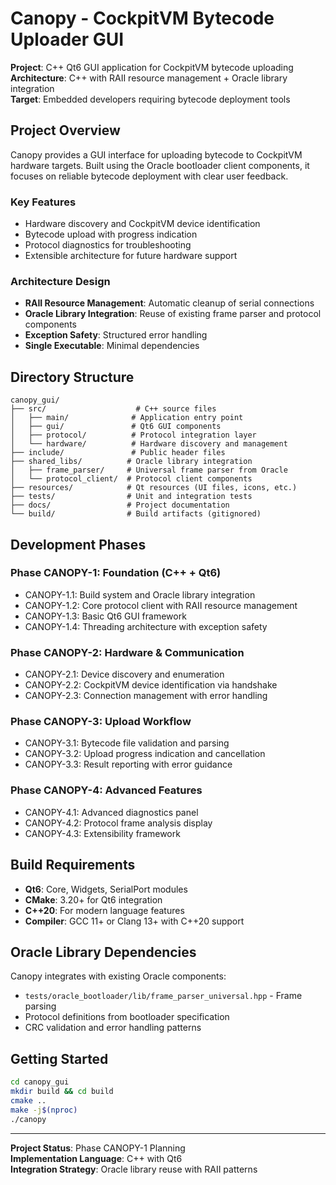 # Canopy - CockpitVM Bytecode Uploader GUI

**Project**: C++ Qt6 GUI application for CockpitVM bytecode uploading  
**Architecture**: C++ with RAII resource management + Oracle library integration  
**Target**: Embedded developers requiring bytecode deployment tools

## Project Overview

Canopy provides a GUI interface for uploading bytecode to CockpitVM hardware targets. Built using the Oracle bootloader client components, it focuses on reliable bytecode deployment with clear user feedback.

### Key Features
- Hardware discovery and CockpitVM device identification
- Bytecode upload with progress indication
- Protocol diagnostics for troubleshooting
- Extensible architecture for future hardware support

### Architecture Design
- **RAII Resource Management**: Automatic cleanup of serial connections
- **Oracle Library Integration**: Reuse of existing frame parser and protocol components
- **Exception Safety**: Structured error handling
- **Single Executable**: Minimal dependencies

## Directory Structure

```
canopy_gui/
├── src/                    # C++ source files
│   ├── main/              # Application entry point
│   ├── gui/               # Qt6 GUI components  
│   ├── protocol/          # Protocol integration layer
│   └── hardware/          # Hardware discovery and management
├── include/               # Public header files
├── shared_libs/          # Oracle library integration
│   ├── frame_parser/     # Universal frame parser from Oracle
│   └── protocol_client/  # Protocol client components
├── resources/            # Qt resources (UI files, icons, etc.)
├── tests/                # Unit and integration tests
├── docs/                 # Project documentation
└── build/                # Build artifacts (gitignored)
```

## Development Phases

### Phase CANOPY-1: Foundation (C++ + Qt6)
- CANOPY-1.1: Build system and Oracle library integration
- CANOPY-1.2: Core protocol client with RAII resource management  
- CANOPY-1.3: Basic Qt6 GUI framework
- CANOPY-1.4: Threading architecture with exception safety

### Phase CANOPY-2: Hardware & Communication
- CANOPY-2.1: Device discovery and enumeration
- CANOPY-2.2: CockpitVM device identification via handshake
- CANOPY-2.3: Connection management with error handling

### Phase CANOPY-3: Upload Workflow
- CANOPY-3.1: Bytecode file validation and parsing
- CANOPY-3.2: Upload progress indication and cancellation
- CANOPY-3.3: Result reporting with error guidance

### Phase CANOPY-4: Advanced Features
- CANOPY-4.1: Advanced diagnostics panel
- CANOPY-4.2: Protocol frame analysis display
- CANOPY-4.3: Extensibility framework

## Build Requirements

- **Qt6**: Core, Widgets, SerialPort modules
- **CMake**: 3.20+ for Qt6 integration
- **C++20**: For modern language features
- **Compiler**: GCC 11+ or Clang 13+ with C++20 support

## Oracle Library Dependencies

Canopy integrates with existing Oracle components:
- `tests/oracle_bootloader/lib/frame_parser_universal.hpp` - Frame parsing
- Protocol definitions from bootloader specification
- CRC validation and error handling patterns

## Getting Started

```bash
cd canopy_gui
mkdir build && cd build  
cmake ..
make -j$(nproc)
./canopy
```

---

**Project Status**: Phase CANOPY-1 Planning  
**Implementation Language**: C++ with Qt6  
**Integration Strategy**: Oracle library reuse with RAII patterns